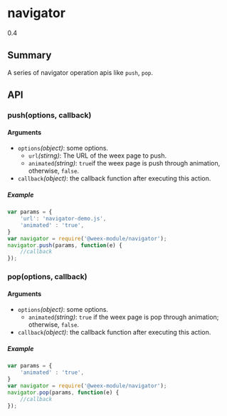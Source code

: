 # navigator
<span class="weex-version">0.4</span>

## Summary

A series of navigator operation apis like `push`, `pop`.

## API

### push(options, callback)


#### Arguments

* `options`*(object)*: some options.
  * `url`*(stirng)*: The URL of the weex page to push.
  * `animated`*(string)*:  `true`if the weex page is push through animation, otherwise, `false`.
* `callback`*(object)*: the callback function after executing this action.  

##### Example

```js
var params = {
    'url': 'navigator-demo.js',
    'animated' : 'true',
}
var navigator = require('@weex-module/navigator');
navigator.push(params, function(e) {
	//callback
});
```

### pop(options, callback)



#### Arguments

* `options`*(object)*: some options.
  * `animated`*(string)*:  `true` if the weex page is pop through animation; otherwise, `false`.
* `callback`*(object)*: the callback function after executing this action.  
##### Example

```js
var params = {
    'animated' : 'true',
}
var navigator = require('@weex-module/navigator');
navigator.pop(params, function(e) {
	//callback
});
```
